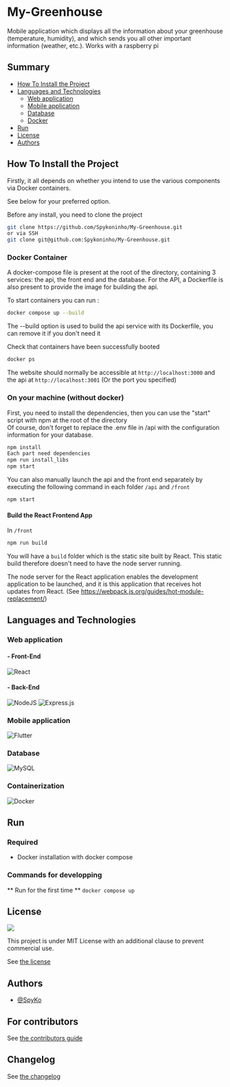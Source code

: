# My-Greenhouse
Mobile application which displays all the information about your greenhouse (temperature, humidity), and which sends you all other important information (weather, etc.). Works with a raspberry pi

## Summary
- [How To Install the Project](#how-to-install-the-project)
- [Languages and Technologies](#languages-and-technologies)
   - [Web application](#Web-application)
   - [Mobile application](#Mobile-application)
   - [Database](#database)
   - [Docker](#docker)
- [Run](#run)
- [License](#license)
- [Authors](#authors)

## How To Install the Project

Firstly, it all depends on whether you intend to use the various components via Docker containers.

See below for your preferred option. 

Before any install, you need to clone the project

```bash
git clone https://github.com/Spykoninho/My-Greenhouse.git
or via SSH
git clone git@github.com:Spykoninho/My-Greenhouse.git
```

### Docker Container

A docker-compose file is present at the root of the directory, containing 3 services: the api, the front end and the database. For the API, a Dockerfile is also present to provide the image for building the api.

To start containers you can run : 

```bash
docker compose up --build
```
The --build option is used to build the api service with its Dockerfile, you can remove it if you don't need it

Check that containers have been successfully booted

```bash
docker ps
```

The website should normally be accessible at `http://localhost:3000` and the api at `http://localhost:3001`
(Or the port you specified)

### On your machine (without docker)

First, you need to install the dependencies, then you can use the "start" script with npm at the root of the directory<br>
Of course, don't forget to replace the .env file in /api with the configuration information for your database.

```bash
npm install
Each part need dependencies
npm run install_libs
npm start
```

You can also manually launch the api and the front end separately by executing the following command in each folder `/api` and `/front`

```bash
npm start
```

#### Build the React Frontend App

In `/front`

```bash
npm run build
```

You will have a `build` folder which is the static site built by React. This static build therefore doesn't need to have the node server running.

The node server for the React application enables the development application to be launched, and it is this application that receives hot updates from React. (See https://webpack.js.org/guides/hot-module-replacement/)

## Languages and Technologies

### Web application
#### - Front-End
![React](https://img.shields.io/badge/react-%2320232a.svg?style=for-the-badge&logo=react&logoColor=%2361DAFB)

#### - Back-End
![NodeJS](https://img.shields.io/badge/node.js-6DA55F?style=for-the-badge&logo=node.js&logoColor=white)
![Express.js](https://img.shields.io/badge/express.js-%23404d59.svg?style=for-the-badge&logo=express&logoColor=%2361DAFB)

### Mobile application
![Flutter](https://img.shields.io/badge/Flutter-%2302569B.svg?style=for-the-badge&logo=Flutter&logoColor=white)

### Database 
![MySQL](https://img.shields.io/badge/mysql-4479A1.svg?style=for-the-badge&logo=mysql&logoColor=white)

### Containerization
![Docker](https://img.shields.io/badge/docker-%230db7ed.svg?style=for-the-badge&logo=docker&logoColor=white)

## Run
### Required 
- Docker installation with docker compose
### Commands for developping
** Run for the first time ** ```docker compose up```

## License

<img src="https://img.shields.io/github/license/Ileriayo/markdown-badges?style=for-the-badge">

This project is under MIT License with an additional clause to prevent commercial use.

See [the license](./.github/LICENSE)

## Authors

- <a href="https://github.com/Spykoninho">@SpyKo</a>

## For contributors
See [the contributors guide](./.github/CONTRIBUTING.md)

## Changelog
See [the changelog](./.github/CHANGELOG.md)
